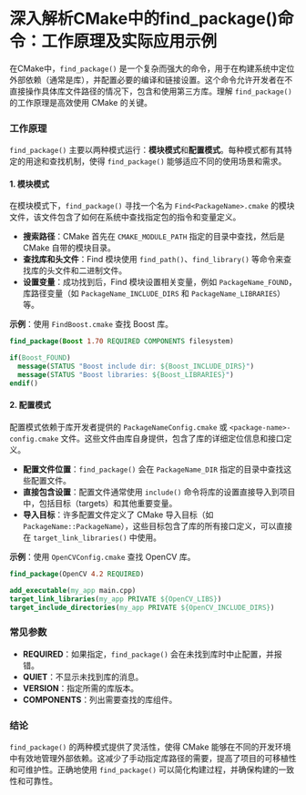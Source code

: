 # 深入解析CMake中的find_package()命令：工作原理及实际应用示例

在CMake中，`find_package()` 是一个复杂而强大的命令，用于在构建系统中定位外部依赖（通常是库），并配置必要的编译和链接设置。这个命令允许开发者在不直接操作具体库文件路径的情况下，包含和使用第三方库。理解 `find_package()` 的工作原理是高效使用 CMake 的关键。

### 工作原理

`find_package()` 主要以两种模式运行：**模块模式**和**配置模式**。每种模式都有其特定的用途和查找机制，使得 `find_package()` 能够适应不同的使用场景和需求。

#### 1. 模块模式

在模块模式下，`find_package()` 寻找一个名为 `Find<PackageName>.cmake` 的模块文件，该文件包含了如何在系统中查找指定包的指令和变量定义。

- **搜索路径**：CMake 首先在 `CMAKE_MODULE_PATH` 指定的目录中查找，然后是 CMake 自带的模块目录。
- **查找库和头文件**：Find 模块使用 `find_path()`、`find_library()` 等命令来查找库的头文件和二进制文件。
- **设置变量**：成功找到后，Find 模块设置相关变量，例如 `PackageName_FOUND`，库路径变量（如 `PackageName_INCLUDE_DIRS` 和 `PackageName_LIBRARIES`）等。

**示例**：使用 `FindBoost.cmake` 查找 Boost 库。

```cmake
find_package(Boost 1.70 REQUIRED COMPONENTS filesystem)

if(Boost_FOUND)
  message(STATUS "Boost include dir: ${Boost_INCLUDE_DIRS}")
  message(STATUS "Boost libraries: ${Boost_LIBRARIES}")
endif()
```

#### 2. 配置模式

配置模式依赖于库开发者提供的 `PackageNameConfig.cmake` 或 `<package-name>-config.cmake` 文件。这些文件由库自身提供，包含了库的详细定位信息和接口定义。

- **配置文件位置**：`find_package()` 会在 `PackageName_DIR` 指定的目录中查找这些配置文件。
- **直接包含设置**：配置文件通常使用 `include()` 命令将库的设置直接导入到项目中，包括目标（targets）和其他重要变量。
- **导入目标**：许多配置文件定义了 CMake 导入目标（如 `PackageName::PackageName`），这些目标包含了库的所有接口定义，可以直接在 `target_link_libraries()` 中使用。

**示例**：使用 `OpenCVConfig.cmake` 查找 OpenCV 库。

```cmake
find_package(OpenCV 4.2 REQUIRED)

add_executable(my_app main.cpp)
target_link_libraries(my_app PRIVATE ${OpenCV_LIBS})
target_include_directories(my_app PRIVATE ${OpenCV_INCLUDE_DIRS})
```

### 常见参数

- **REQUIRED**：如果指定，`find_package()` 会在未找到库时中止配置，并报错。
- **QUIET**：不显示未找到库的消息。
- **VERSION**：指定所需的库版本。
- **COMPONENTS**：列出需要查找的库组件。

### 结论

`find_package()` 的两种模式提供了灵活性，使得 CMake 能够在不同的开发环境中有效地管理外部依赖。这减少了手动指定库路径的需要，提高了项目的可移植性和可维护性。正确地使用 `find_package()` 可以简化构建过程，并确保构建的一致性和可靠性。